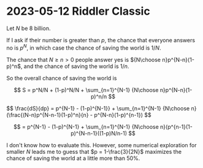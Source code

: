 2023-05-12 Riddler Classic
==========================
Let $N$ be 8 billion.

If I ask if their number is greater than $p$, the chance that everyone
answers no is $p^N$, in which case the chance of saving the world is $1/N$.

The chance that $N \ge n > 0$ people answer yes is
${N\choose n}p^{N-n}(1-p)^n$, and the chance of saving the world is $1/n$.

So the overall chance of saving the world is

$$ S = p^N/N + (1-p)^N/N + \sum_{n=1}^{N-1} {N\choose n}p^{N-n}(1-p)^n/n $$

$$ \frac{dS}{dp} = p^{N-1} - (1-p)^{N-1}} + \sum_{n=1}^{N-1} {N\choose n}(\frac{(N-n)p^{N-n-1}(1-p)^n}{n} - p^{N-n}(1-p)^{n-1}) $$

$$ = p^{N-1} - (1-p)^{N-1} + \sum_{n=1}^{N-1} {N\choose n}(p^{n-1}(1-p)^{N-n-1}((1-p)N/n-1) $$

I don't know how to evaluate this.  However, some numerical exploration
for smaller $N$ leads me to guess that $p = 1-\frac{3}{2N}$ maximizes the
chance of saving the world at a little more than 50%.
